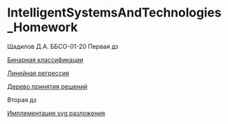 # IntelligentSystemsAndTechnologies_Homework

 Щадилов Д.А. ББСО-01-20
 Первая дз 
 
   [Бинарная классификации](https://github.com/InsaneD69/IntelligentSystemsAndTechnologies_Homework/blob/main/us1.1pr.py)
   
   [Линейная регрессия](https://github.com/InsaneD69/IntelligentSystemsAndTechnologies_Homework/blob/main/us1.2pr.py)
   
   [Дерево принятия решений](https://github.com/InsaneD69/IntelligentSystemsAndTechnologies_Homework/blob/main/us1.3pr.py)
   
    
 Вторая дз 
 
   [Имплементация svg разложения](https://github.com/InsaneD69/IntelligentSystemsAndTechnologies_Homework/blob/main/us2pr.py) 
    

